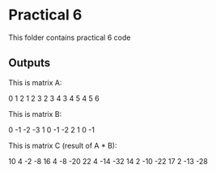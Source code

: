 # Practical 6

This folder contains practical 6 code

## Outputs

This is matrix A:

  0   1   2 
  1   2   3 
  2   3   4 
  3   4   5 
  4   5   6 

This is matrix B:

  0  -1  -2  -3 
  1   0  -1  -2 
  2   1   0  -1 

This is matrix C (result of A * B):

 10   4  -2  -8 
 16   4  -8 -20 
 22   4 -14 -32 
 14   2 -10 -22 
 17   2 -13 -28 

